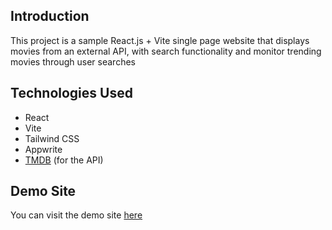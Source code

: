 ## Introduction

This project is a sample React.js + Vite single page website that displays movies from an external API, with search functionality and monitor trending movies through user searches

## Technologies Used

- React
- Vite
- Tailwind CSS
- Appwrite
- [TMDB](https://www.themoviedb.org/) (for the API)

## Demo Site

You can visit the demo site [here](https://movie-page-jet.vercel.app/)